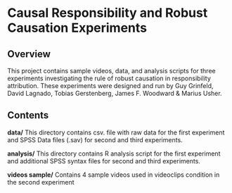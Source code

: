 # Causal Responsibility and Robust Causation Experiments

## Overview
This project contains sample videos, data, and analysis scripts for three experiments investigating the rule of robust causation in responsibility attribution.
These experiments were designed and run by Guy Grinfeld, David Lagnado, Tobias Gerstenberg, James F. Woodward & Marius Usher.

## Contents

**data/**
This directory contains csv. file with raw data for the first experiment and SPSS Data files (.sav) for second and third experiments.

**analysis/**
This directory contains R analysis script for the first experiment and additional SPSS syntax files for second and third experiments.

**videos sample/**
Contains 4 sample videos used in videoclips condition in the second experiment 